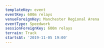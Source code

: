 ```yaml
---
templateKey: event
eventKey: 600m relays
venueForeignKey: Manchester Regional Arena
eventType: Speedwork
sessionForeignKey: 600m relays
terrain: Track
startsAt: '2019-11-05 19:00'
---
```

